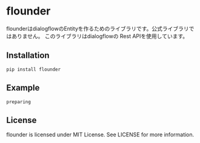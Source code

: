 # flounder
flounderはdialogflowのEntityを作るためのライブラリです。公式ライブラリではありません。
このライブラリはdialogflowの Rest APIを使用しています。

## Installation

```
pip install flounder
```

## Example

```
preparing
```

## License
flounder is licensed under MIT License. See LICENSE for more information.